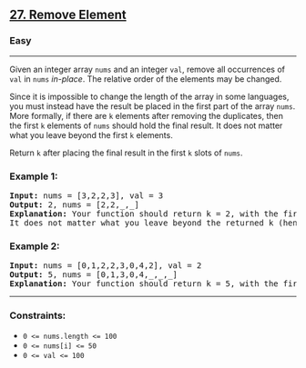 <h2><a href="https://leetcode.com/problems/remove-element">27. Remove Element</a></h2>
<h3>Easy</h3>
<hr>
<p>Given an integer array <code>nums</code> and an integer <code>val</code>, remove all occurrences of <code>val</code> in <code>nums</code> <em>in-place</em>. The relative order of the elements may be changed.</p>
<p>Since it is impossible to change the length of the array in some languages, you must instead have the result be placed in the first part of the array <code>nums</code>. More formally, if there are <code>k</code> elements after removing the duplicates, then the first <code>k</code> elements of <code>nums</code> should hold the final result. It does not matter what you leave beyond the first <code>k</code> elements.</p>
<p>Return <code>k</code> after placing the final result in the first <code>k</code> slots of <code>nums</code>.</p>

<h3>Example 1:</h3>
<pre>
<b>Input:</b> nums = [3,2,2,3], val = 3
<b>Output:</b> 2, nums = [2,2,_,_]
<b>Explanation:</b> Your function should return k = 2, with the first two elements of nums being 2.
It does not matter what you leave beyond the returned k (hence they are underscores).
</pre>

<h3>Example 2:</h3>
<pre>
<b>Input:</b> nums = [0,1,2,2,3,0,4,2], val = 2
<b>Output:</b> 5, nums = [0,1,3,0,4,_,_,_]
<b>Explanation:</b> Your function should return k = 5, with the first five elements containing 0, 1, 3, 0, and 4.
</pre>

<hr>
<h3>Constraints:</h3>
<ul>
  <li><code>0 &lt;= nums.length &lt;= 100</code></li>
  <li><code>0 &lt;= nums[i] &lt;= 50</code></li>
  <li><code>0 &lt;= val &lt;= 100</code></li>
</ul>
